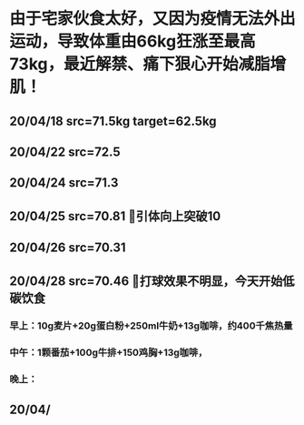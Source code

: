 # 由于宅家伙食太好，又因为疫情无法外出运动，导致体重由66kg狂涨至最高73kg，最近解禁、痛下狠心开始减脂增肌！
## 20/04/18 src=71.5kg target=62.5kg
## 20/04/22 src=72.5
## 20/04/24 src=71.3
## 20/04/25 src=70.81 🐶引体向上突破10
## 20/04/26 src=70.31
## 20/04/28 src=70.46 🐶打球效果不明显，今天开始低碳饮食
### 早上：10g麦片+20g蛋白粉+250ml牛奶+13g咖啡，约400千焦热量
### 中午：1颗番茄+100g牛排+150鸡胸+13g咖啡，
### 晚上：
## 20/04/
### 
